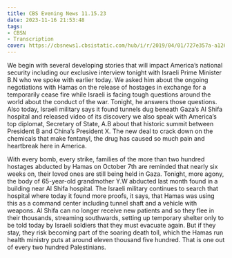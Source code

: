 ```yaml
---
title: CBS Evening News 11.15.23
date: 2023-11-16 21:53:48
tags:
- CBSN
- Transcription
cover: https://cbsnews1.cbsistatic.com/hub/i/r/2019/04/01/727e357a-a126-4138-a2c5-4d3222669d57/thumbnail/640x360/3ff2761028dc5c65cc4f07acd54bcd5c/cbsn2-logo-1920x1080.jpg
---
```

We begin with several developing stories that will impact America’s national security including our exclusive interview tonight with Israeli Prime Minister B.N who we spoke with earlier today. We asked him about the ongoing negotiations with Hamas on the release of hostages in exchange for a temporarily cease fire while Israeli is facing tough questions around the world about the conduct of the war. Tonight, he answers those questions. Also today, Israeli military says it found tunnels dug beneath Gaza’s Al Shifa hospital and released video of its discovery we also speak with America’s top diplomat, Secretary of State, A.B about that historic summit between President B and China’s President X. The new deal to crack down on the chemicals that make fentanyl, the drug has caused so much pain and heartbreak here in America. 

With every bomb, every strike, families of the more than two hundred hostages abducted by Hamas on October 7th are reminded that nearly six weeks on, their loved ones are still being held in Gaza. Tonight, more agony, the body of 65-year-old grandmother Y.W abducted last month found in a building near Al Shifa hospital. The Israeli military continues to search that hospital where today it found more proofs, it says, that Hamas was using this as a command center including tunnel shaft and a vehicle with weapons. Al Shifa can no longer receive new patients and so they flee in their thousands, streaming southwards, setting up temporary shelter only to be told today by Israeli soldiers that they must evacuate again. But if they stay, they risk becoming part of the soaring death toll, which the Hamas run health ministry puts at around eleven thousand five hundred. That is one out of every two hundred Palestinians. 
